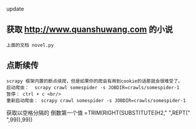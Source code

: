 update 

## 获取 http://www.quanshuwang.com 的小说

	上面的文档 novel.py
	
	
## 点断续传<br/>
	scrapy 框架内置的断点续爬，但是如果你的爬虫有用到cookie的话那就会很难受了。
	启动爬虫：  scrapy crawl somespider -s JOBDIR=crawls/somespider-1
	暂停： ctrl + c <br/>
	重新启动爬虫： scrapy crawl somespider -s JOBDIR=crawls/somespider-1


获取以空格分隔的 倒数第一个值
=TRIM(RIGHT(SUBSTITUTE(H2," ",REPT(" ",99)),99))

